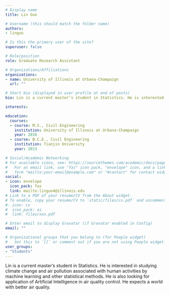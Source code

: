 ```yaml
---
# Display name
title: Lin Guo

# Username (this should match the folder name)
authors:
- linguo

# Is this the primary user of the site?
superuser: false

# Role/position
role: Graduate Research Assistant

# Organizations/Affiliations
organizations:
- name: University of Illinois at Urbana-Champaign
  url: ""

# Short bio (displayed in user profile at end of posts)
bio: Lin is a current master’s student in Statistics. He is interested in studying climate change and air pollution associated with human activities by machine learning and other statistical methods. He is also looking for application of Artificial Intelligence in air quality control. He expects a world with better air quality.

interests:

education:
  courses:
  - course: M.S., Civil Engineering
    institution: University of Illinois at Urbana-Champaign
    year: 2016
  - course: B.C.E., Civil Engineering
    institution: Tianjin University
    year: 2013

# Social/Academic Networking
# For available icons, see: https://sourcethemes.com/academic/docs/page-builder/#icons
#   For an email link, use "fas" icon pack, "envelope" icon, and a link in the
#   form "mailto:your-email@example.com" or "#contact" for contact widget.
social:
- icon: envelope
  icon_pack: fas
  link: mailto:linguo4@illinois.edu
# Link to a PDF of your resume/CV from the About widget.
# To enable, copy your resume/CV to `static/files/cv.pdf` and uncomment the lines below.
#- icon: cv
#  icon_pack: ai
#  link: files/xxx.pdf

# Enter email to display Gravatar (if Gravatar enabled in Config)
email: ""

# Organizational groups that you belong to (for People widget)
#   Set this to `[]` or comment out if you are not using People widget.
user_groups:
- "Students"
---
```


Lin is a current master’s student in Statistics. He is interested in studying climate change and air pollution associated with human activities by machine learning and other statistical methods. He is also looking for application of Artificial Intelligence in air quality control. He expects a world with better air quality.